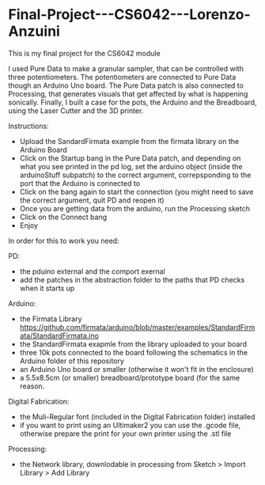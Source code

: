 # Final-Project---CS6042---Lorenzo-Anzuini

This is my final project for the CS6042 module

I used Pure Data to make a granular sampler, that can be controlled with three potentiometers. The potentiometers are connected to Pure Data though an Arduino Uno board. The Pure Data patch is also connected to Processing, that generates visuals that get affected by what is happening sonically. Finally, I built a case for the pots, the Arduino and the Breadboard, using the Laser Cutter and the 3D printer.

Instructions:
 - Upload the SandardFirmata example from the firmata library on the Arduino Board
 - Click on the Startup bang in the Pure Data patch, and depending on what you see printed in the pd log, set the arduino object (inside the arduinoStuff subpatch) to the correct argument, correpsponding to the port that the Arduino is connected to
 - Click on the bang again to start the connection (you might need to save the correct argument, quit PD and reopen it)
 - Once you are getting data from the arduino, run the Processing sketch
 - Click on the Connect bang
 - Enjoy

In order for this to work you need:

PD:
- the pduino external and the comport exernal
- add the patches in the abstraction folder to the paths that PD checks when it starts up

Arduino:
- the Firmata Library https://github.com/firmata/arduino/blob/master/examples/StandardFirmata/StandardFirmata.ino
- the StandardFirmata exapmle from the library uploaded to your board
- three 10k pots connected to the board following the schematics in the Arduino folder of this repository
- an Arduino Uno board or smaller (otherwise it won't fit in the enclosure)
- a 5.5x8.5cm (or smaller) breadboard/prototype board (for the same reason.

Digital Fabrication:
- the Muli-Regular font (included in the Digital Fabrication folder) installed
- if you want to print using an Ultimaker2 you can use the .gcode file, otherwise prepare the print for your own printer using the .stl file

Processing:
- the Network library, downlodable in processing from Sketch > Import Library > Add Library
